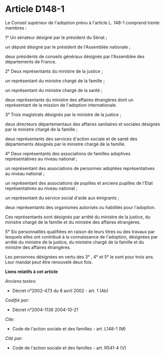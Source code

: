 # Article D148-1

Le Conseil supérieur de l'adoption prévu à l'article L. 148-1 comprend trente membres :

1° Un sénateur désigné par le président du Sénat ;

un député désigné par le président de l'Assemblée nationale ;

deux présidents de conseils généraux désignés par l'Assemblée des départements de France.

2° Deux représentants du ministre de la justice ;

un représentant du ministre chargé de la famille ;

un représentant du ministre chargé de la santé ;

deux représentants du ministre des affaires étrangères dont un représentant de la mission de l'adoption internationale.

3° Trois magistrats désignés par le ministre de la justice ;

deux directeurs départementaux des affaires sanitaires et sociales désignés par le ministre chargé de la famille ;

deux représentants des services d'action sociale et de santé des départements désignés par le ministre chargé de la famille.

4° Deux représentants des associations de familles adoptives représentatives au niveau national ;

un représentant des associations de personnes adoptées représentatives au niveau national ;

un représentant des associations de pupilles et anciens pupilles de l'Etat représentatives au niveau national ;

un représentant du service social d'aide aux émigrants ;

deux représentants des organismes autorisés ou habilités pour l'adoption.

Ces représentants sont désignés par arrêté du ministre de la justice, du ministre chargé de la famille et du ministre des
affaires étrangères.

5° Six personnalités qualifiées en raison de leurs titres ou des travaux par lesquels elles ont contribué à la connaissance
de l'adoption, désignées par arrêté du ministre de la justice, du ministre chargé de la famille et du ministre des affaires
étrangères.

Les personnes désignées en vertu des 3° , 4° et 5° le sont pour trois ans. Leur mandat peut être renouvelé deux fois.

**Liens relatifs à cet article**

_Anciens textes_:

  - Décret n°2002-473 du 8 avril 2002 - art. 1 (Ab)

_Codifié par_:

  - Décret n°2004-1136 2004-10-21

_Cite_:

  - Code de l'action sociale et des familles - art. L148-1 (M)

_Cité par_:

  - Code de l'action sociale et des familles - art. R541-4 (V)
